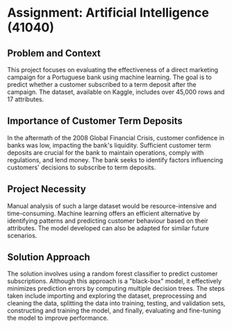 # Assignment: Artificial Intelligence (41040)

## Problem and Context
This project focuses on evaluating the effectiveness of a direct marketing campaign for a Portuguese bank using machine learning. The goal is to predict whether a customer subscribed to a term deposit after the campaign. The dataset, available on Kaggle, includes over 45,000 rows and 17 attributes.

## Importance of Customer Term Deposits
In the aftermath of the 2008 Global Financial Crisis, customer confidence in banks was low, impacting the bank's liquidity. Sufficient customer term deposits are crucial for the bank to maintain operations, comply with regulations, and lend money. The bank seeks to identify factors influencing customers' decisions to subscribe to term deposits.

## Project Necessity
Manual analysis of such a large dataset would be resource-intensive and time-consuming. Machine learning offers an efficient alternative by identifying patterns and predicting customer behaviour based on their attributes. The model developed can also be adapted for similar future scenarios.

## Solution Approach
The solution involves using a random forest classifier to predict customer subscriptions. Although this approach is a "black-box" model, it effectively minimizes prediction errors by computing multiple decision trees. The steps taken include importing and exploring the dataset, preprocessing and cleaning the data, splitting the data into training, testing, and validation sets, constructing and training the model, and finally, evaluating and fine-tuning the model to improve performance.
